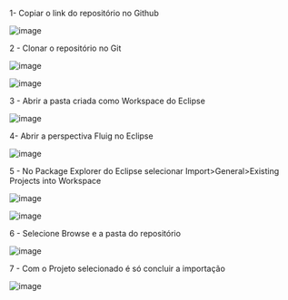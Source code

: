 1- Copiar o link do repositório no Github

![image](https://github.com/user-attachments/assets/a483eaa2-a058-4ce5-bf13-ab3772b0cf83)

2 - Clonar o repositório no Git

![image](https://github.com/user-attachments/assets/86e2d8d9-1cee-486e-b704-afd6429ae686)

![image](https://github.com/user-attachments/assets/bc81d5f3-7a1d-416c-a7b6-d7cc2283973c)

3 - Abrir a pasta criada como Workspace do Eclipse

![image](https://github.com/user-attachments/assets/381a5a0c-1e96-4484-b428-9199d2ae2d58)

4- Abrir a perspectiva Fluig no Eclipse

![image](https://github.com/user-attachments/assets/ecd38649-0f97-47b2-8d97-c05a010018ad)

5 - No Package Explorer do Eclipse selecionar Import>General>Existing Projects into Workspace

![image](https://github.com/user-attachments/assets/c2ffabf5-9dde-41ca-9ab2-13188b298c8f)

![image](https://github.com/user-attachments/assets/5a77d188-80e6-48c8-be7e-7d3bd736e01e)

6 - Selecione Browse e a pasta do repositório

![image](https://github.com/user-attachments/assets/0356401d-049c-43ca-b527-0631e82ff4a3)

7 - Com o Projeto selecionado é só concluir a importação

![image](https://github.com/user-attachments/assets/f87f0e1a-f7dc-44b2-b949-9381522329c7)
